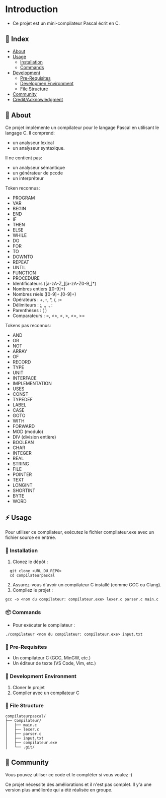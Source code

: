 # Introduction
- Ce projet est un mini-compilateur Pascal écrit en C.

## :ledger: Index

- [About](#beginner-about)
- [Usage](#zap-usage)
  - [Installation](#electric_plug-installation)
  - [Commands](#package-commands)
- [Development](#wrench-development)
  - [Pre-Requisites](#notebook-pre-requisites)
  - [Developmen Environment](#nut_and_bolt-development-environment)
  - [File Structure](#file_folder-file-structure)
- [Community](#cherry_blossom-community)
- [Credit/Acknowledgment](#star2-creditacknowledgment)
  
##  :beginner: About
Ce projet implémente un compilateur pour le langage Pascal en utilisant le langage C.
Il comprend:
- un analyseur lexical
- un analyseur syntaxique.
  
Il ne contient pas:
- un analyseur sémantique
- un générateur de pcode
- un interpréteur

Token reconnus:
- PROGRAM
- VAR
- BEGIN
- END
- IF
- THEN
- ELSE
- WHILE
- DO
- FOR
- TO
- DOWNTO
- REPEAT
- UNTIL
- FUNCTION
- PROCEDURE
- Identificateurs ([a-zA-Z_][a-zA-Z0-9_]*)
- Nombres entiers ([0-9]+)
- Nombres réels ([0-9]+\.[0-9]+)
- Opérateurs : +, -, *, /, :=
- Délimiteurs : ;, ,, ., :
- Parenthèses : ( )
- Comparateurs : =, <>, <, >, <=, >=

Tokens pas reconnus:
- AND
- OR
- NOT
- ARRAY
- OF
- RECORD
- TYPE
- UNIT
- INTERFACE
- IMPLEMENTATION
- USES
- CONST
- TYPEDEF
- LABEL
- CASE
- GOTO
- WITH
- FORWARD
- MOD (modulo)
- DIV (division entière)
- BOOLEAN
- CHAR
- INTEGER
- REAL
- STRING
- FILE
- POINTER
- TEXT
- LONGINT
- SHORTINT
- BYTE
- WORD

## :zap: Usage
Pour utiliser ce compilateur, exécutez le fichier compilateur.exe avec un fichier source en entrée.

###  :electric_plug: Installation
1. Clonez le dépôt :
```
  git clone <URL_DU_REPO>
  cd compilateurpascal
```
2. Assurez-vous d'avoir un compilateur C installé (comme GCC ou Clang).
3. Compilez le projet :
```
gcc -o <nom du compilateur: compilateur.exe> lexer.c parser.c main.c
```

###  :package: Commands
- Pour exécuter le compilateur :
```
./compilateur <nom du compilateur: compilateur.exe> input.txt
```


### :notebook: Pre-Requisites
- Un compilateur C (GCC, MinGW, etc.)
- Un éditeur de texte (VS Code, Vim, etc.)

###  :nut_and_bolt: Development Environment
1. Cloner le projet
2. Compiler avec un compilateur C


###  :file_folder: File Structure

```
compilateurpascal/
├── Compilateur/
│   ├── main.c
│   ├── lexer.c
│   ├── parser.c
│   ├── input.txt
│   ├── compilateur.exe
│   └── .git/
```

## :cherry_blossom: Community
Vous pouvez utiliser ce code et le compléter si vous voulez :)

Ce projet nécessite des améliorations et il n'est pas complet. Il y'a une version plus améliorée qui a été réalisée en groupe.
